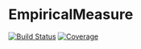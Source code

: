 # EmpiricalMeasure

[![Build Status](https://github.com/davibarreira/EmpiricalMeasure.jl/workflows/CI/badge.svg)](https://github.com/davibarreira/EmpiricalMeasure.jl/actions)
[![Coverage](https://codecov.io/gh/davibarreira/EmpiricalMeasure.jl/branch/main/graph/badge.svg)](https://codecov.io/gh/davibarreira/EmpiricalMeasure.jl)
